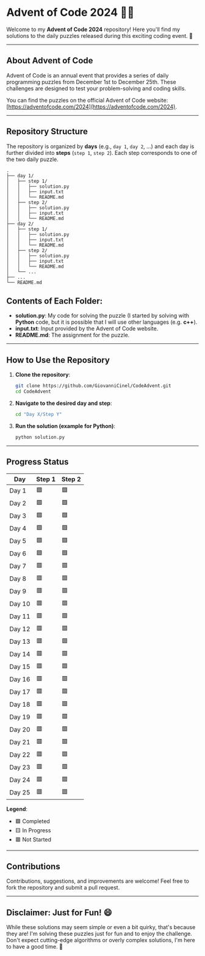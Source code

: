 # Advent of Code 2024 🎄✨

Welcome to my **Advent of Code 2024** repository! Here you'll find my solutions to the daily puzzles released during this exciting coding event. 🚀

---

## About Advent of Code

Advent of Code is an annual event that provides a series of daily programming puzzles from December 1st to December 25th. These challenges are designed to test your problem-solving and coding skills.

You can find the puzzles on the official Advent of Code website: [https://adventofcode.com/2024](https://adventofcode.com/2024).

---

## Repository Structure

The repository is organized by **days** (e.g., `day 1`, `day 2`, ...) and each day is further divided into **steps** (`step 1`, `step 2`). Each step corresponds to one of the two daily puzzle.

```plaintext
.
├── day 1/
│   ├── step 1/
│   │   ├── solution.py
│   │   ├── input.txt
│   │   └── README.md
│   ├── step 2/
│   │   ├── solution.py
│   │   ├── input.txt
│   │   └── README.md
├── day 2/
│   ├── step 1/
│   │   ├── solution.py
│   │   ├── input.txt
│   │   └── README.md
│   ├── step 2/
│   │   ├── solution.py
│   │   ├── input.txt
│   │   └── README.md
│   └── ...
├── ...
└── README.md
```
## Contents of Each Folder:

- **solution.py**: My code for solving the puzzle (I started by solving with **Python** code, but it is possible that I will use other languages (e.g. **c++**).
- **input.txt**: Input provided by the Advent of Code website.
- **README.md**: The assignment for the puzzle.

---

## How to Use the Repository

1. **Clone the repository**:
   ```bash
   git clone https://github.com/GiovanniCinel/CodeAdvent.git
   cd CodeAdvent
   ```

2. **Navigate to the desired day and step**:
   ```bash
   cd "Day X/Step Y"
   ```

3. **Run the solution (example for Python)**:
   ```bash
   python solution.py
   ```

---

## Progress Status

| Day    | Step 1 | Step 2 |
|--------|--------|--------|
| Day 1  |   🟩   |   🟩   |
| Day 2  |   🟩   |   🟩   |
| Day 3  |   🟩   |   🟩   |
| Day 4  |   🟩   |   🟩   |
| Day 5  |   🟩   |   🟩   |
| Day 6  |   🟩   |   🟩   |
| Day 7  |   🟥   |   🟥   |
| Day 8  |   🟥   |   🟥   |
| Day 9  |   🟥   |   🟥   |
| Day 10 |   🟥   |   🟥   |
| Day 11 |   🟥   |   🟥   |
| Day 12 |   🟥   |   🟥   |
| Day 13 |   🟥   |   🟥   |
| Day 14 |   🟥   |   🟥   |
| Day 15 |   🟥   |   🟥   |
| Day 16 |   🟥   |   🟥   |
| Day 17 |   🟥   |   🟥   |
| Day 18 |   🟥   |   🟥   |
| Day 19 |   🟥   |   🟥   |
| Day 20 |   🟥   |   🟥   |
| Day 21 |   🟥   |   🟥   |
| Day 22 |   🟥   |   🟥   |
| Day 23 |   🟥   |   🟥   |
| Day 24 |   🟥   |   🟥   |
| Day 25 |   🟥   |   🟥   |


**Legend**:
- 🟩 Completed
- 🟨 In Progress
- 🟥 Not Started

---

## Contributions

Contributions, suggestions, and improvements are welcome! Feel free to fork the repository and submit a pull request.

---

## Disclaimer: Just for Fun! 😄

While these solutions may seem simple or even a bit quirky, that's because they are! I'm solving these puzzles just for fun and to enjoy the challenge. Don't expect cutting-edge algorithms or overly complex solutions, I'm here to have a good time. 🎉
